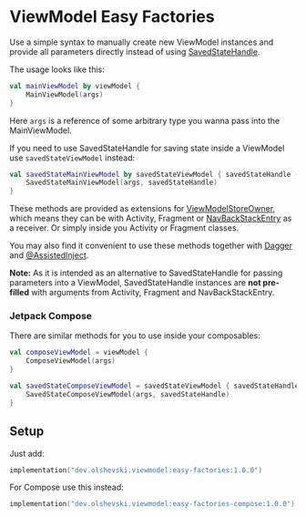 # ViewModel Easy Factories

Use a simple syntax to manually create new ViewModel instances and provide all parameters directly instead of using [SavedStateHandle](https://developer.android.com/reference/androidx/lifecycle/SavedStateHandle).

The usage looks like this:

```kotlin
val mainViewModel by viewModel {
    MainViewModel(args)
}
```
Here `args` is a reference of some arbitrary type you wanna pass into the MainViewModel.

If you need to use SavedStateHandle for saving state inside a ViewModel use `savedStateViewModel` instead:

```kotlin
val savedStateMainViewModel by savedStateViewModel { savedStateHandle ->
    SavedStateMainViewModel(args, savedStateHandle)
}
```

These methods are provided as extensions for [ViewModelStoreOwner](https://developer.android.com/reference/androidx/lifecycle/ViewModelStoreOwner), which means they can be with Activity, Fragment or [NavBackStackEntry](https://developer.android.com/reference/androidx/navigation/NavBackStackEntry) as a receiver. Or simply inside you Activity or Fragment classes.

You may also find it convenient to use these methods together with [Dagger](https://dagger.dev/) and [@AssistedInject](https://dagger.dev/dev-guide/assisted-injection.html).

**Note:** As it is intended as an alternative to SavedStateHandle for passing parameters into a ViewModel, SavedStateHandle instances are **not pre-filled** with arguments from Activity, Fragment and NavBackStackEntry.

### Jetpack Compose

There are similar methods for you to use inside your composables:

```kotlin
val composeViewModel = viewModel {
    ComposeViewModel(args)
}

val savedStateComposeViewModel = savedStateViewModel { savedStateHandle ->
    SavedStateComposeViewModel(args, savedStateHandle)
}
```

## Setup

Just add:

```kotlin
implementation("dev.olshevski.viewmodel:easy-factories:1.0.0")
```

For Compose use this instead:

```kotlin
implementation("dev.olshevski.viewmodel:easy-factories-compose:1.0.0")
```
